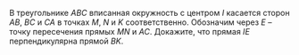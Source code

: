В треугольнике $ABC$ вписанная окружность с центром $I$ касается сторон $AB$, $BC$ и $CA$ в точках $M$, $N$ и $K$ соответственно. Обозначим через $E$ – точку пересечения прямых $MN$ и $AC$. Докажите, что прямая $IE$ перпендикулярна прямой $BK$.